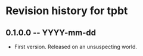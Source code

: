 # Revision history for tpbt

## 0.1.0.0 -- YYYY-mm-dd

* First version. Released on an unsuspecting world.
